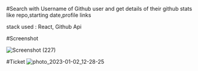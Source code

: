 #Search with Username of Github user and get details of their github stats like repo,starting date,profile links 

stack used : React, Github Api

#Screenshot

![Screenshot (227)](https://user-images.githubusercontent.com/71378462/213882877-6af9a781-f2be-4725-b117-5f8033cdc799.png)

#Ticket
![photo_2023-01-02_12-28-25](https://user-images.githubusercontent.com/71378462/213882891-fd51a71b-29fb-4399-9468-ad214dec2a1f.jpg)



